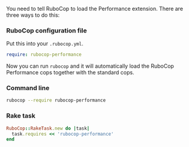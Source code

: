 You need to tell RuboCop to load the Performance extension. There are three
ways to do this:

### RuboCop configuration file

Put this into your `.rubocop.yml`.

```yml
require: rubocop-performance
```

Now you can run `rubocop` and it will automatically load the RuboCop Performance
cops together with the standard cops.

### Command line

```bash
rubocop --require rubocop-performance
```

### Rake task

```ruby
RuboCop::RakeTask.new do |task|
  task.requires << 'rubocop-performance'
end
```

